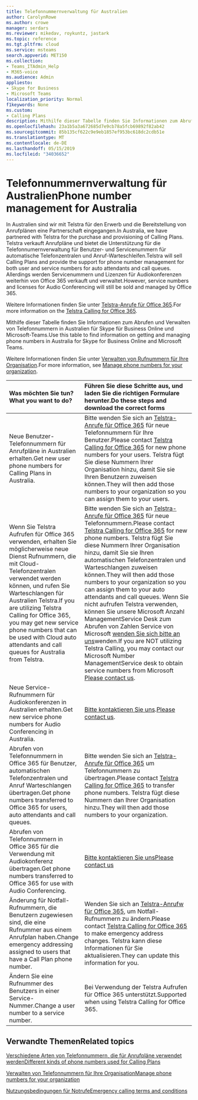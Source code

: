 ```yaml
---
title: Telefonnummernverwaltung für Australien
author: CarolynRowe
ms.author: crowe
manager: serdars
ms.reviewer: mikedav, roykuntz, jastark
ms.topic: reference
ms.tgt.pltfrm: cloud
ms.service: msteams
search.appverid: MET150
ms.collection:
- Teams_ITAdmin_Help
- M365-voice
ms.audience: Admin
appliesto:
- Skype for Business
- Microsoft Teams
localization_priority: Normal
f1keywords: None
ms.custom:
- Calling Plans
description: Mithilfe dieser Tabelle finden Sie Informationen zum Abrufen und Verwalten von Telefonnummern in Australien für Skype für Business Online und Microsoft-Teams.
ms.openlocfilehash: 23a1b5a3a672685d7e9cb78a5fcb69892f82ab42
ms.sourcegitcommit: 85b135cf622c9e9eb1857ef953bc618dc2cdb51e
ms.translationtype: MT
ms.contentlocale: de-DE
ms.lasthandoff: 05/15/2019
ms.locfileid: "34036652"
---
```

# <a name="phone-number-management-for-australia"></a><span data-ttu-id="099f8-103">Telefonnummernverwaltung für Australien</span><span class="sxs-lookup"><span data-stu-id="099f8-103">Phone number management for Australia</span></span>
<span data-ttu-id="099f8-104">In Australien sind wir mit Telstra für den Erwerb und die Bereitstellung von Anrufplänen eine Partnerschaft eingegangen.</span><span class="sxs-lookup"><span data-stu-id="099f8-104">In Australia, we have partnered with Telstra for the purchase and provisioning of Calling Plans.</span></span> <span data-ttu-id="099f8-105">Telstra verkauft Anrufpläne und bietet die Unterstützung für die Telefonnumernverwaltung für Benutzer- und Servicenummern für automatische Telefonzentralen und Anruf-Warteschleifen.</span><span class="sxs-lookup"><span data-stu-id="099f8-105">Telstra will sell Calling Plans and provide the support for phone number management for both user and service numbers for auto attendants and call queues.</span></span> <span data-ttu-id="099f8-106">Allerdings werden Servicenummern und Lizenzen für Audiokonferenzen weiterhin von Office 365 verkauft und verwaltet.</span><span class="sxs-lookup"><span data-stu-id="099f8-106">However, service numbers and licenses for Audio Conferencing will still be sold and managed by Office 365.</span></span>

<span data-ttu-id="099f8-107">Weitere Informationen finden Sie unter [Telstra-Anrufe für Office 365](https://aka.ms/TelstraVoicePlan).</span><span class="sxs-lookup"><span data-stu-id="099f8-107">For more information on the [Telstra Calling for Office 365](https://aka.ms/TelstraVoicePlan).</span></span>

<span data-ttu-id="099f8-108">Mithilfe dieser Tabelle finden Sie Informationen zum Abrufen und Verwalten von Telefonnummern in Australien für Skype für Business Online und Microsoft-Teams.</span><span class="sxs-lookup"><span data-stu-id="099f8-108">Use this table to find information on getting and managing phone numbers in Australia for Skype for Business Online and Microsoft Teams.</span></span>

<span data-ttu-id="099f8-109">Weitere Informationen finden Sie unter [Verwalten von Rufnummern für Ihre Organisation](manage-phone-numbers-for-your-organization.md).</span><span class="sxs-lookup"><span data-stu-id="099f8-109">For more information, see  [Manage phone numbers for your organization](manage-phone-numbers-for-your-organization.md).</span></span>
  
|<span data-ttu-id="099f8-110">**Was möchten Sie tun?**</span><span class="sxs-lookup"><span data-stu-id="099f8-110">**What you want to do?**</span></span>|<span data-ttu-id="099f8-111">**Führen Sie diese Schritte aus, und laden Sie die richtigen Formulare herunter.**</span><span class="sxs-lookup"><span data-stu-id="099f8-111">**Do these steps and download the correct forms**</span></span>|
|:-----|:-----|
|<span data-ttu-id="099f8-112">Neue Benutzer-Telefonnummern für Anrufpläne in Australien erhalten.</span><span class="sxs-lookup"><span data-stu-id="099f8-112">Get new user phone numbers for Calling Plans in Australia.</span></span>   <br/> |<span data-ttu-id="099f8-113">Bitte wenden Sie sich an [Telstra-Anrufe für Office 365](https://aka.ms/TelstraVoicePlan) für neue Telefonnummern für Ihre Benutzer.</span><span class="sxs-lookup"><span data-stu-id="099f8-113">Please contact [Telstra Calling for Office 365](https://aka.ms/TelstraVoicePlan) for new phone numbers for your users.</span></span> <span data-ttu-id="099f8-114">Telstra fügt Sie diese Nummern Ihrer Organisation hinzu, damit Sie sie Ihren Benutzern zuweisen können.</span><span class="sxs-lookup"><span data-stu-id="099f8-114">They will then add those numbers to your organization so you can assign them to your users.</span></span> <br/>
|<span data-ttu-id="099f8-115">Wenn Sie Telstra Aufrufen für Office 365 verwenden, erhalten Sie möglicherweise neue Dienst Rufnummern, die mit Cloud-Telefonzentralen verwendet werden können, und rufen Sie Warteschlangen für Australien Telstra.</span><span class="sxs-lookup"><span data-stu-id="099f8-115">If you are utilizing Telstra Calling for Office 365, you may get new service phone numbers that can be used with Cloud auto attendants and call queues for Australia from Telstra.</span></span> <br/> |<span data-ttu-id="099f8-116">Bitte wenden Sie sich an [Telstra-Anrufe für Office 365](https://aka.ms/TelstraVoicePlan) für neue Telefonnummern.</span><span class="sxs-lookup"><span data-stu-id="099f8-116">Please contact [Telstra Calling for Office 365](https://aka.ms/TelstraVoicePlan) for new phone numbers.</span></span> <span data-ttu-id="099f8-117">Telstra fügt Sie diese Nummern Ihrer Organisation hinzu, damit Sie sie Ihren automatischen Telefonzentralen und Warteschlangen zuweisen können.</span><span class="sxs-lookup"><span data-stu-id="099f8-117">They will then add those numbers to your organization so you can assign them to your auto attendants and call queues.</span></span> <span data-ttu-id="099f8-118">Wenn Sie nicht aufrufen Telstra verwenden, können Sie unsere Microsoft Anzahl ManagementService Desk zum Abrufen von Zahlen Service von Microsoft [wenden Sie sich bitte an uns](mailto:ptnapac@microsoft.com)wenden.</span><span class="sxs-lookup"><span data-stu-id="099f8-118">If you are NOT utilizing Telstra Calling, you may contact our Microsoft Number ManagementService desk to obtain service numbers from Microsoft [Please contact us](mailto:ptnapac@microsoft.com).</span></span> <br/>|
|<span data-ttu-id="099f8-119">Neue Service-Rufnummern für Audiokonferenzen in Australien erhalten.</span><span class="sxs-lookup"><span data-stu-id="099f8-119">Get new service phone numbers for Audio Conferencing in Australia.</span></span>   <br/> |<span data-ttu-id="099f8-120">[Bitte kontaktieren Sie uns](mailto:ptnapac@microsoft.com).</span><span class="sxs-lookup"><span data-stu-id="099f8-120">[Please contact us](mailto:ptnapac@microsoft.com).</span></span>|
|<span data-ttu-id="099f8-121">Abrufen von Telefonnummern in Office 365 für Benutzer, automatischen Telefonzentralen und Anruf Warteschlangen übertragen.</span><span class="sxs-lookup"><span data-stu-id="099f8-121">Get phone numbers transferred to Office 365 for users, auto attendants and call queues.</span></span>  <br/> |<span data-ttu-id="099f8-122">Bitte wenden Sie sich an [Telstra-Anrufe für Office 365](https://aka.ms/TelstraVoicePlan) um Telefonnummern zu übertragen.</span><span class="sxs-lookup"><span data-stu-id="099f8-122">Please contact [Telstra Calling for Office 365](https://aka.ms/TelstraVoicePlan) to transfer phone numbers.</span></span> <span data-ttu-id="099f8-123">Telstra fügt diese Nummern dan Ihrer Organisation hinzu.</span><span class="sxs-lookup"><span data-stu-id="099f8-123">They will then add those numbers to your organization.</span></span>  <br/> |
|<span data-ttu-id="099f8-124">Abrufen von Telefonnummern in Office 365 für die Verwendung mit Audiokonferenz übertragen.</span><span class="sxs-lookup"><span data-stu-id="099f8-124">Get phone numbers transferred to Office 365 for use with Audio Conferencing.</span></span>  |[<span data-ttu-id="099f8-125">Bitte kontaktieren Sie uns</span><span class="sxs-lookup"><span data-stu-id="099f8-125">Please contact us</span></span>](mailto:ptnapac@microsoft.com) |
|<span data-ttu-id="099f8-126">Änderung für Notfall-Rufnummern, die Benutzern zugewiesen sind, die eine Rufnummer aus einem Anrufplan haben.</span><span class="sxs-lookup"><span data-stu-id="099f8-126">Change emergency addressing assigned to users that have a Call Plan phone number.</span></span> |<span data-ttu-id="099f8-127">Wenden Sie sich an [Telstra-Anrufw für Office 365](https://aka.ms/TelstraVoicePlan), um Notfall-Rufnummern zu ändern.</span><span class="sxs-lookup"><span data-stu-id="099f8-127">Please contact [Telstra Calling for Office 365](https://aka.ms/TelstraVoicePlan) to make emergency address changes.</span></span> <span data-ttu-id="099f8-128">Telstra kann diese Informationen für Sie aktualisieren.</span><span class="sxs-lookup"><span data-stu-id="099f8-128">They can update this information for you.</span></span>|
|<span data-ttu-id="099f8-129">Ändern Sie eine Rufnummer des Benutzers in einer Service-Nummer.</span><span class="sxs-lookup"><span data-stu-id="099f8-129">Change a user number to a service number.</span></span> |<span data-ttu-id="099f8-130">Bei Verwendung der Telstra Aufrufen für Office 365 unterstützt.</span><span class="sxs-lookup"><span data-stu-id="099f8-130">Supported when using Telstra Calling for Office 365.</span></span>

## <a name="related-topics"></a><span data-ttu-id="099f8-131">Verwandte Themen</span><span class="sxs-lookup"><span data-stu-id="099f8-131">Related topics</span></span>

[<span data-ttu-id="099f8-132">Verschiedene Arten von Telefonnummern, die für Anrufpläne verwendet werden</span><span class="sxs-lookup"><span data-stu-id="099f8-132">Different kinds of phone numbers used for Calling Plans</span></span>](../different-kinds-of-phone-numbers-used-for-calling-plans.md)

[<span data-ttu-id="099f8-133">Verwalten von Telefonnummern für Ihre Organisation</span><span class="sxs-lookup"><span data-stu-id="099f8-133">Manage phone numbers for your organization</span></span>](manage-phone-numbers-for-your-organization.md)

[<span data-ttu-id="099f8-134">Nutzungsbedingungen für Notrufe</span><span class="sxs-lookup"><span data-stu-id="099f8-134">Emergency calling terms and conditions</span></span>](../emergency-calling-terms-and-conditions.md)
